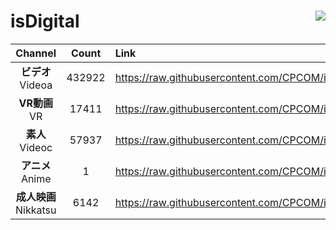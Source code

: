 # isDigital <img align="right" src="https://img.shields.io/github/last-commit/CPCOM/isDigital"/>  
  
| Channel | Count | Link |  
| :-----: | :---: | :--- |  
|**ビデオ**<br />Videoa | 432922 | https://raw.githubusercontent.com/CPCOM/isDigital/main/Videoa.txt |  
|**VR動画**<br />VR | 17411 | https://raw.githubusercontent.com/CPCOM/isDigital/main/VR.txt |  
|**素人**<br />Videoc | 57937 | https://raw.githubusercontent.com/CPCOM/isDigital/main/Videoc.txt |  
|**アニメ**<br />Anime | 1 | https://raw.githubusercontent.com/CPCOM/isDigital/main/Anime.txt |  
|**成人映画**<br />Nikkatsu | 6142 | https://raw.githubusercontent.com/CPCOM/isDigital/main/Nikkatsu.txt |  
